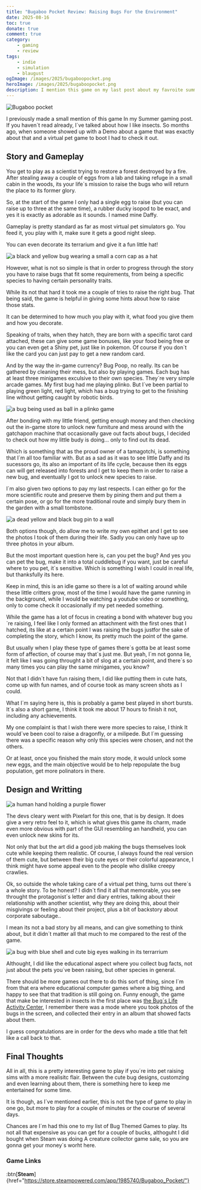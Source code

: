 ```yaml
---
title: "Bugaboo Pocket Review: Raising Bugs For the Environment"
date: 2025-08-16
toc: true
donate: true
comment: true
category:
    - gaming
    - review
tags:
    - indie
    - simulation
    - blaugust
ogImage: /images/2025/bugaboopocket.png
heroImage: /images/2025/bugaboopocket.png
description: I mention this game on my last post about my favroite summer games. Here´s a virtual pet and educational game that allows to raise bugs to save nature.
---
```

![Bugaboo pocket](/images/2025/bugaboopocket.png#center)

I previously made a small mention of this game In my Summer gaming post. If you haven´t read already, I´ve talked about how I like insects.
So months ago, when someone showed up with a Demo about a game that was exactly about that and a virtual pet game to boot I had to check it out.


## Story and Gameplay

You get to play as a scientist trying to restore a forest destroyed by a fire. After stealing away a couple of eggs from a lab and taking refuge in a small cabin in the woods, its your life´s mission to raise the bugs who will return the place to its former glory.

So, at the start of the game I only had a single egg to raise (but you can raise up to three at the same time), a rubber ducky isopod to be exact, and yes it is exactly as adorable as it sounds. I named mine Daffy.

Gameplay is pretty standard as far as most virtual pet simulators go. You feed it, you play with it, make sure it gets a good night sleep.

You can even decorate its terrarium and give it a fun little hat!

![a black and yellow bug wearing a small a corn cap as a hat](/images/2025/bugaboohat.png)

However, what is not so simple is that in order to progress through the story you have to raise bugs that fit some requirements, from being a specific species to having certain personality traits.

While its not that hard it took me a couple of tries to raise the right bug. That being said, the game is helpful in giving some hints about how to raise those stats.

It can be determined to how much you play with it, what food you give them and how you decorate.

Speaking of traits, when they hatch, they are born with a specific tarot card attached, these can give some game bonuses, like your food being free or you can even get a Shiny pet, just like in pokemon. Of course if you don´t like the card you can just pay to get a new random card.

And by the way the in-game currency? Bug Poop, no really. Its can be gathered by cleaning their mess, but also by playing games. Each bug has at least three minigames exculsive to their own species. They´re very simple arcade games. My first bug had me playing plinko. But I´ve been partial to playing green light, red light, which has a bug trying to get to the finishing line without getting caught by robotic birds.

![a bug being used as ball in a plinko game](/images/2025/bugplinko.png)

After bonding with my little friend, getting enough money and then checking out the in-game store to unlock new furniture and mess around with the gatchapon machine that occasionally gave out facts about bugs, I decided to check out how my little budy is doing... only to find out its dead.

Which is something that as the proud owner of a tamagotchi, is something that I´m all too familiar with. But as a sad as it was to see little Daffy and its sucessors go, its also an important of its life cycle, because then its eggs can will get released into forests and I get to keep them in order to raise a new bug, and eventually I got to unlock new species to raise.

I`m also given two options to pay my last respects. I can either go for the more scientific route and preserve them by pining them and put them a certain pose, or go for the more traditional route and simply bury them in the garden with a small tombstone.

![a dead yellow and black bug pin to a wall](/images/2025/bugaboorestinpeace.png)

Both options though, do allow me to write my own epithet and I get to see the photos I took of them during their life. Sadly you can only have up to three photos in your album.

But the most important question here is, can you pet the bug? And yes you can pet the bug, make it into a total cuddlebug if you want, just be careful where to you pet, it´s sensitive. Which is something I wish I could in real life, but thanksfully its here.

Keep in mind, this is an idle game so there is a lot of waiting around while these little critters grow, most of the time I would have the game running in the background, while I would be watching a youtube video or something, only to come check it occasionally if my pet needed something.

While the game has a lot of focus in creating a bond with whatever bug you´re raising, I feel like I only formed an attachment with the first ones that I hatched, its like at a certain point I was raising the bugs justfor the sake of completing the story, which I know, its pretty much the point of the game.

But usually when I play these type of games there´s gotta be at least some form of affection, of course may that´s just me. But yeah, I´m not gonna lie, it felt like I was going throught a bit of slog at a certain point, and there´s so many times you can play the same minigames, you know?

Not that I didn´t have fun raising them, I did like putting them in cute hats, come up with fun names, and of course took as many screen shots as I could.

What I´m saying here is, this is probably a game best played in short bursts. It´s also a short game, I think it took me about 17 hours to finish it not, including any achievements.

My one complaint is that I wish there were more species to raise, I think It would´ve been cool to raise a dragonfly, or a milipede. But I´m guessing there was a specific reason why only this species were chosen, and not the others.

Or at least, once you finished the main story mode, it would unlock some new eggs, and the main objective would be to help repopulate the bug population, get more polinators in there.

## Design and Writting

![a human hand holding a purple flower](/images/2025/bughandflower.png)

The devs cleary went with Pixelart for this one, that is by design. It does give a very retro feel to it, which is what gives this game its charm, made even more obvious with part of the GUI resembling an handheld, you can even unlock new skins for its.

Not only that but the art did a good job making the bugs themselves look cute while keeping them realistic. Of course, I always found the real version of them cute, but  between their big cute eyes or their colorful appearance, I think might have some appeal even to the people who dislike creepy crawlies.

Ok, so outside the whole taking care of a virtual pet thing, turns  out there´s a whole story. To be honest? I didn´t find it all that memorable, you see throught the protagonist´s letter and diary entries, talking about their relationship with another scientist, why they are doing this, about their misgivings or feeling about their project, plus a bit of backstory about corporate saboutage..

I mean its not a bad story by all means, and can give something to think about, but it didn´t matter all that much to me compared to the rest of the game.

![a bug with blue shell and cute big eyes walking in its terrarrium](/images/2025/bugaboocutebug.png)

Althought, I did like the educational aspect where you collect bug facts, not just about the pets you´ve been raising, but other species in general.

There should be more games out there to do this sort of thing, since I´m from that era where educational computer games where a big thing, and happy to see that that tradition is still going on. Funny enough, the game that make be interested in insects in the first place was [the Bug´s Life Activity Center](https://www.youtube.com/watch?v=x_wB87iFxUY), I remember there was a mode where you took photos of the bugs in the screen, and collected their entry in an album that showed facts about them.

I guess congratulations are in order for the devs who made a title that felt like a call back to that.

## Final Thoughts

All in all, this is a pretty interesting game to play if you´re into pet raising sims with a more realisitc flair. Between the cute bug designs, customzing and even learning about them, there is something here to keep me entertained for some time.

It is though, as I´ve mentioned earlier, this is not the type of game to play in one go, but more to play for a couple of minutes or the course of several days.

Chances are I´m had this one to my list of Bug Themed Games to play. Its not all that expensive as you can get for a couple of bucks, althoguht I did bought when Steam was doing A creature collector game sale, so you are gonna get your money´s worht here.


### Game Links

:btn[**Steam**]{href="https://store.steampowered.com/app/1985740/Bugaboo_Pocket/"}
